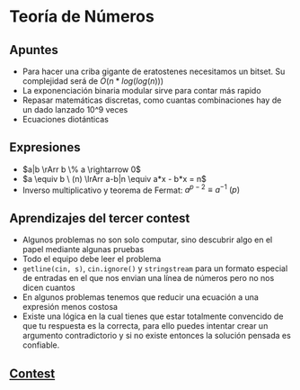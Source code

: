 # **Teoría de Números**
## Apuntes
- Para hacer una criba gigante de eratostenes necesitamos un bitset. Su complejidad será de $O(n*log(log(n)))$
- La exponenciación binaria modular sirve para contar más rapido
- Repasar matemáticas discretas, como cuantas combinaciones hay de un dado lanzado 10^9 veces
- Ecuaciones diotánticas
## Expresiones
- $a|b \rArr b \% a \rightarrow 0$
- $a \equiv b \ (n) \lrArr a-b|n \equiv a*x - b*x = n$
- Inverso multiplicativo y teorema de Fermat: $a^{p-2} \equiv a^{-1} \ (p)$
## Aprendizajes del tercer contest
- Algunos problemas no son solo computar, sino descubrir algo en el papel mediante algunas pruebas
- Todo el equipo debe leer el problema 
- `getline(cin, s)`, `cin.ignore()` y `stringstream` para un formato especial de entradas en el que nos envian una línea de números pero no nos dicen cuantos
- En algunos problemas tenemos que reducir una ecuación a una expresión menos costosa
- Existe una lógica en la cual tienes que estar totalmente convencido de que tu respuesta es la correcta, para ello puedes intentar crear un argumento contradictorio y si no existe entonces la solución pensada es confiable.
## [Contest](https://vjudge.net/contest/570010)